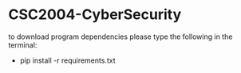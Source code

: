 # CSC2004-CyberSecurity
to download program dependencies please type the following in the terminal:
- pip install -r requirements.txt